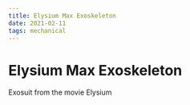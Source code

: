 ```yaml
---
title: Elysium Max Exoskeleton
date: 2021-02-11
tags: mechanical
---
```


# Elysium Max Exoskeleton

Exosuit from the movie Elysium